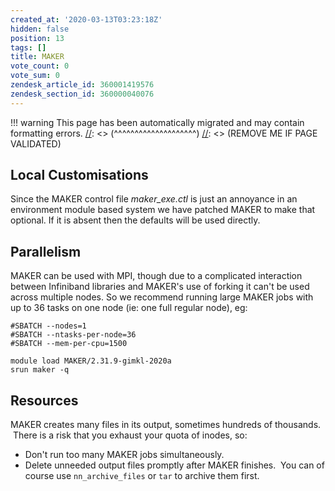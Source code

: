 ```yaml
---
created_at: '2020-03-13T03:23:18Z'
hidden: false
position: 13
tags: []
title: MAKER
vote_count: 0
vote_sum: 0
zendesk_article_id: 360001419576
zendesk_section_id: 360000040076
---
```




[//]: <> (REMOVE ME IF PAGE VALIDATED)
[//]: <> (vvvvvvvvvvvvvvvvvvvv)
!!! warning
    This page has been automatically migrated and may contain formatting errors.
[//]: <> (^^^^^^^^^^^^^^^^^^^^)
[//]: <> (REMOVE ME IF PAGE VALIDATED)

## Local Customisations

Since the MAKER control file *maker\_exe.ctl* is just an annoyance in an
environment module based system we have patched MAKER to make that
optional. If it is absent then the defaults will be used directly. 

## Parallelism

MAKER can be used with MPI, though due to a complicated interaction
between Infiniband libraries and MAKER's use of forking it can't be used
across multiple nodes. So we recommend running large MAKER jobs with up
to 36 tasks on one node (ie: one full regular node), eg:

``` sl
#SBATCH --nodes=1
#SBATCH --ntasks-per-node=36
#SBATCH --mem-per-cpu=1500

module load MAKER/2.31.9-gimkl-2020a
srun maker -q
```

## Resources

MAKER creates many files in its output, sometimes hundreds of thousands.
 There is a risk that you exhaust your quota of inodes, so:

-   Don't run too many MAKER jobs simultaneously.
-   Delete unneeded output files promptly after MAKER finishes.  You can
    of course use `nn_archive_files` or `tar` to archive them first.

 
